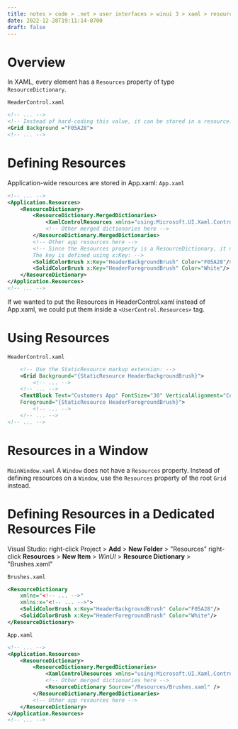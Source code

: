 ```yaml
---
title: notes > code > .net > user interfaces > winui 3 > xaml > resources > resources
date: 2022-12-28T19:11:14-0700
draft: false
---
```

# Overview
In XAML, every element has a `Resources` property of type `ResourceDictionary`.

`HeaderControl.xaml`
```xml
<!-- ... -->
<!-- Instead of hard-coding this value, it can be stored in a resource: -->
<Grid Background ="F05A28">
<!-- ... -->
```
# Defining Resources
Application-wide resources are stored in App.xaml:
`App.xaml`
```xml
<!-- ... -->
<Application.Resources>
    <ResourceDictionary>
        <ResourceDictionary.MergedDictionaries>
            <XamlControlResources xmlns="using:Microsoft.UI.Xaml.Controls" />
            <!-- Other merged dictionaries here -->
        </ResourceDictionary.MergedDictionaries>
        <!-- Other app resources here -->
        <!-- Since the Resources property is a ResourceDictionary, it needs a Key and a Value.
        The key is defined using x:Key: -->
        <SolidColorBrush x:Key="HeaderBackgroundBrush" Color="F05A28"/>
        <SolidColorBrush x:Key="HeaderForegroundBrush" Color="White"/>
    </ResourceDictionary>
</Application.Resources>
<!-- ... -->
```

If we wanted to put the Resources in HeaderControl.xaml instead of App.xaml, we could put them inside a `<UserControl.Resources>` tag.

# Using Resources
`HeaderControl.xaml`
```xml
    <!-- Use the StaticResource markup extension: -->
    <Grid Background="{StaticResource HeaderBackgroundBrush}">
        <!-- ... -->
    <!-- ... -->
    <TextBlock Text="Customers App" FontSize="30" VerticalAlignment="Center"
    Foreground="{StaticResource HeaderForegroundBrush}">
        <!-- ... -->
    <!-- ... -->
<!-- ... -->
```
# Resources in a Window
`MainWindow.xaml`
A `Window` does not have a `Resources` property. Instead of defining resources on a `Window`, use the `Resources` property of the root `Grid` instead.

# Defining Resources in a Dedicated Resources File
Visual Studio: right-click Project > **Add** > **New Folder** > "Resources"
right-click **Resources** > **New Item** > *WinUI* > **Resource Dictionary** > "Brushes.xaml"

`Brushes.xaml`
```xml
<ResourceDictionary
    xmlns="<!-- ... -->"
    xmlns:x="<!-- ... -->">
    <SolidColorBrush x:Key="HeaderBackgroundBrush" Color="F05A28"/>
    <SolidColorBrush x:Key="HeaderForegroundBrush" Color="White"/>
</ResourceDictionary>
```

`App.xaml`
```xml
<!-- ... -->
<Application.Resources>
    <ResourceDictionary>
        <ResourceDictionary.MergedDictionaries>
            <XamlControlResources xmlns="using:Microsoft.UI.Xaml.Controls" />
            <!-- Other merged dictionaries here -->
            <ResourceDictionary Source="/Resources/Brushes.xaml" />
        </ResourceDictionary.MergedDictionaries>
        <!-- Other app resources here -->
    </ResourceDictionary>
</Application.Resources>
<!-- ... -->
```

